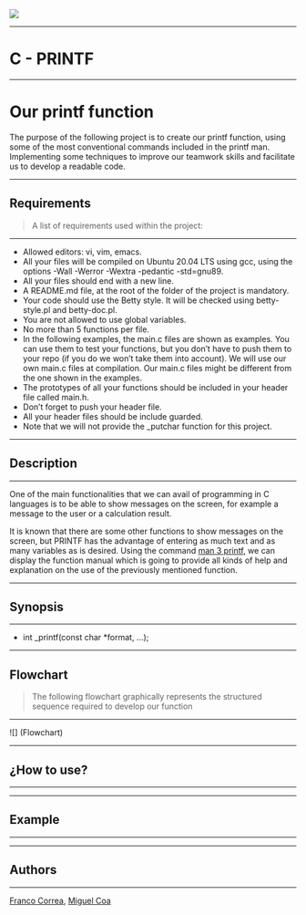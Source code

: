 ![](https://static.wixstatic.com/media/aaf0fb_44565f883075417ab38af433fbc0334b~mv2.png/v1/fill/w_320,h_320,al_c,q_85,usm_0.66_1.00_0.01,enc_auto/aaf0fb_44565f883075417ab38af433fbc0334b~mv2.png)

***
# C - PRINTF
***

# Our printf function
The purpose of the following project is to create our printf function, using some of the most conventional commands included in the printf man.  Implementing some techniques to improve our teamwork skills and facilitate us to develop a readable code.

***
## Requirements
> A list of requirements used within the project:
***

* Allowed editors: vi, vim, emacs.
* All your files will be compiled on Ubuntu 20.04 LTS using gcc, using the options -Wall -Werror -Wextra -pedantic -std=gnu89.
* All your files should end with a new line.
* A README.md file, at the root of the folder of the project is mandatory.
* Your code should use the Betty style. It will be checked using betty-style.pl and betty-doc.pl.
* You are not allowed to use global variables.
* No more than 5 functions per file.
* In the following examples, the main.c files are shown as examples. You can use them to test your functions, but you don’t have to push them to your repo (if you do we won’t take them into account). We will use our own main.c files at compilation. Our main.c files might be different from the one shown in the examples.
* The prototypes of all your functions should be included in your header file called main.h.
* Don’t forget to push your header file.
* All your header files should be include guarded.
* Note that we will not provide the _putchar function for this project.

***
## Description
***
One of the main functionalities that we can avail of programming in C languages is to be able to show messages on the screen, for example a message to the user or a calculation result.

It is known that there are some other functions to show messages on the screen, but PRINTF has the advantage of entering as much text and as many variables as is desired. Using the command [man 3 printf](https://man7.org/linux/man-pages/man3/printf.3.html), we can display the function manual which is going to provide all kinds of help and explanation on the use of the previously mentioned function.

***
## Synopsis
***

+ int _printf(const char *format, ...);

***
## Flowchart
> The following flowchart graphically represents the structured sequence required to develop our function
***
![] (Flowchart)

***
## ¿How to use?
***

***
## Example
***

***
## Authors
***
[Franco Correa](), [Miguel Coa]()
